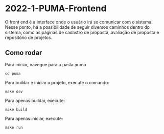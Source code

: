 # 2022-1-PUMA-Frontend

O front end é a interface onde o usuário irá se comunicar com o sistema. Nesse ponto, há a possibilidade de seguir diversos caminhos dentro do sistema, como as páginas de cadastro de proposta, avaliação de proposta e repositório de projetos.

## Como rodar

Para iniciar, navegue para a pasta puma
```
cd puma
```
Para buildar e iniciar o projeto, execute o comando:
```
make dev
```
Para apenas buildar, execute:
```
make build
```
Para apenas iniciar, execute:
```
make run
```
